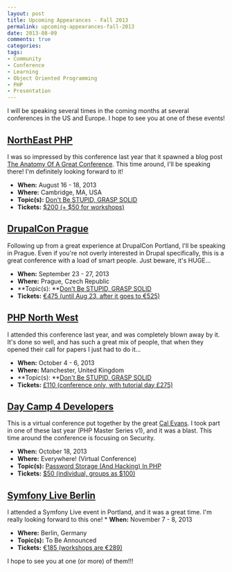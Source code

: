 ```yaml
---
layout: post
title: Upcoming Appearances - Fall 2013
permalink: upcoming-appearances-fall-2013
date: 2013-08-09
comments: true
categories:
tags:
- Community
- Conference
- Learning
- Object Oriented Programming
- PHP
- Presentation
---
```


I will be speaking several times in the coming months at several conferences in the US and Europe. I hope to see you at one of these events!

<!--more-->
## [NorthEast PHP](http://www.northeastphp.org/)


I was so impressed by this conference last year that it spawned a blog post [The Anatomy Of A Great Conference](http://blog.ircmaxell.com/2012/08/the-anatomy-of-great-conference.html). This time around, I'll be speaking there! I'm definitely looking forward to it!
 * **When:** August 16 - 18, 2013
 * **Where:** Cambridge, MA, USA
 * **Topic(s):** [Don't Be STUPID, GRASP SOLID](http://www.northeastphp.org/talks/view/33/Don-t-Be-STUPID-Grasp-SOLID)
 * **Tickets:** [$200 (+ $50 for workshops)](http://www.northeastphp.org/pages/tickets)
## [DrupalCon Prague](https://prague2013.drupal.org/)


Following up from a great experience at DrupalCon Portland, I'll be speaking in Prague. Even if you're not overly interested in Drupal specifically, this is a great conference with a load of smart people. Just beware, it's HUGE...
 * **When:** September 23 - 27, 2013
 * **Where:** Prague, Czech Republic
 * **Topic(s): **[Don't Be STUPID, GRASP SOLID](https://prague2013.drupal.org/session/dont-be-stupid-grasp-solid)
 * **Tickets:** [€475 (until Aug 23, after it goes to €525)](https://prague2013.drupal.org/register)
## [PHP North West](http://conference.phpnw.org.uk/phpnw13/)


I attended this conference last year, and was completely blown away by it. It's done so well, and has such a great mix of people, that when they opened their call for papers I just had to do it...
 * **When:** October 4 - 6, 2013
 * **Where:** Manchester, United Kingdom
 * **Topic(s): **[Don't Be STUPID, GRASP SOLID](http://conference.phpnw.org.uk/phpnw13/schedule/anthony-ferrara/)
 * **Tickets:** [£110 (conference only, with tutorial day £275)](http://conference.phpnw.org.uk/phpnw13/tickets/)
## [Day Camp 4 Developers](http://daycamp4developers.com/)


This is a virtual conference put together by the great [Cal Evans](http://blog.calevans.com/). I took part in one of these last year (PHP Master Series v1), and it was a blast. This time around the conference is focusing on Security.
 * **When:** October 18, 2013
 * **Where:** Everywhere! (Virtual Conference)
 * **Topic(s):** [Password Storage (And Hacking) In PHP](http://daycamp4developers.com/)
 * **Tickets:** [$50 (individual, groups as $100)](http://daycamp4developers.com/)
## [Symfony Live Berlin](http://berlin2013.live.symfony.com/)


I attended a Symfony Live event in Portland, and it was a great time. I'm really looking forward to this one! * **When:** November 7 - 8, 2013
 * **Where:** Berlin, Germany
 * **Topic(s):** To Be Announced
 * **Tickets:** [€185 (workshops are €289)](http://berlin2013.live.symfony.com/register.html)


I hope to see you at one (or more) of them!!!
